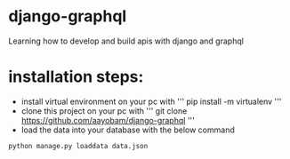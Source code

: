 # django-graphql
Learning how to develop and build apis with django and graphql
# installation steps:
- install virtual environment on your pc with
'''
pip install -m virtualenv
'''
- clone this project on your pc with
'''
git clone https://github.com/aayobam/django-graphql
'''
- load the data into your database with the below command
```
python manage.py loaddata data.json
```
